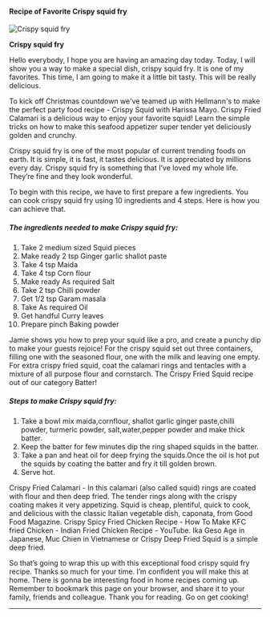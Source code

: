             

#### Recipe of Favorite Crispy squid fry

![Crispy squid fry](https://img-global.cpcdn.com/recipes/b8b27ec2d0d99b3b/751x532cq70/crispy-squid-fry-recipe-main-photo.jpg)

**Crispy squid fry**

Hello everybody, I hope you are having an amazing day today. Today, I will show you a way to make a special dish, crispy squid fry. It is one of my favorites. This time, I am going to make it a little bit tasty. This will be really delicious.

To kick off Christmas countdown we've teamed up with Hellmann's to make the perfect party food recipe - Crispy Squid with Harissa Mayo. Crispy Fried Calamari is a delicious way to enjoy your favorite squid! Learn the simple tricks on how to make this seafood appetizer super tender yet deliciously golden and crunchy.

Crispy squid fry is one of the most popular of current trending foods on earth. It is simple, it is fast, it tastes delicious. It is appreciated by millions every day. Crispy squid fry is something that I’ve loved my whole life. They’re fine and they look wonderful.

To begin with this recipe, we have to first prepare a few ingredients. You can cook crispy squid fry using 10 ingredients and 4 steps. Here is how you can achieve that.

##### The ingredients needed to make Crispy squid fry:

1.  Take 2 medium sized Squid pieces
2.  Make ready 2 tsp Ginger garlic shallot paste
3.  Take 4 tsp Maida
4.  Take 4 tsp Corn flour
5.  Make ready As required Salt
6.  Take 2 tsp Chilli powder
7.  Get 1/2 tsp Garam masala
8.  Take As required Oil
9.  Get handful Curry leaves
10.  Prepare pinch Baking powder

Jamie shows you how to prep your squid like a pro, and create a punchy dip to make your guests rejoice! For the crispy squid set out three containers, filling one with the seasoned flour, one with the milk and leaving one empty. For extra crispy fried squid, coat the calamari rings and tentacles with a mixture of all purpose flour and cornstarch. The Crispy Fried Squid recipe out of our category Batter!

##### Steps to make Crispy squid fry:

1.  Take a bowl mix maida,cornflour, shallot garlic ginger paste,chilli powder, turmeric powder, salt,water,pepper powder and make thick batter.
2.  Keep the batter for few minutes dip the ring shaped squids in the batter.
3.  Take a pan and heat oil for deep frying the squids.Once the oil is hot put the squids by coating the batter and fry it till golden brown.
4.  Serve hot.

Crispy Fried Calamari - In this calamari (also called squid) rings are coated with flour and then deep fried. The tender rings along with the crispy coating makes it very appetizing. Squid is cheap, plentiful, quick to cook, and delicious with the classic Italian vegetable dish, caponata, from Good Food Magazine. Crispy Spicy Fried Chicken Recipe - How To Make KFC fried Chicken - Indian Fried Chicken Recipe - YouTube. Ika Geso Age in Japanese, Muc Chien in Vietnamese or Crispy Deep Fried Squid is a simple deep fried.

So that’s going to wrap this up with this exceptional food crispy squid fry recipe. Thanks so much for your time. I’m confident you will make this at home. There is gonna be interesting food in home recipes coming up. Remember to bookmark this page on your browser, and share it to your family, friends and colleague. Thank you for reading. Go on get cooking!

* * *